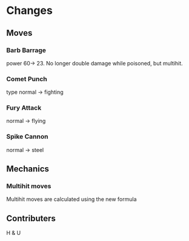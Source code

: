 # Changes
## Moves
### Barb Barrage
power 60-> 23. No longer double damage while poisoned, but multihit.
### Comet Punch
type normal -> fighting
### Fury Attack
normal -> flying
### Spike Cannon
normal -> steel
## Mechanics
### Multihit moves
Multihit moves are calculated using the new formula
## Contributers
H & U